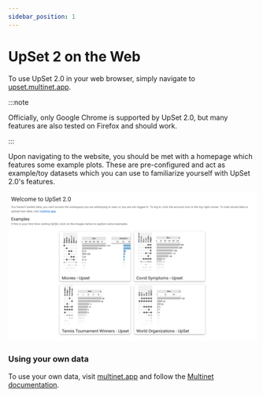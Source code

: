 ```yaml
---
sidebar_position: 1
---
```


# UpSet 2 on the Web

To use UpSet 2.0 in your web browser, simply navigate to [upset.multinet.app](https://upset.multinet.app).

:::note

Officially, only Google Chrome is supported by UpSet 2.0, but many features are also tested on Firefox and should work.

:::

Upon navigating to the website, you should be met with a homepage which features some example plots. These are pre-configured and act as example/toy datasets which you can use to familiarize yourself with UpSet 2.0's features.

![Upset 2.0 website homepage](./img/upset2-homepage.png)

### Using your own data

To use your own data, visit [multinet.app](https://multinet.app) and follow the [Multinet documentation](https://docs.multinet.app/en/latest/user_documentation.html#upload-data).
